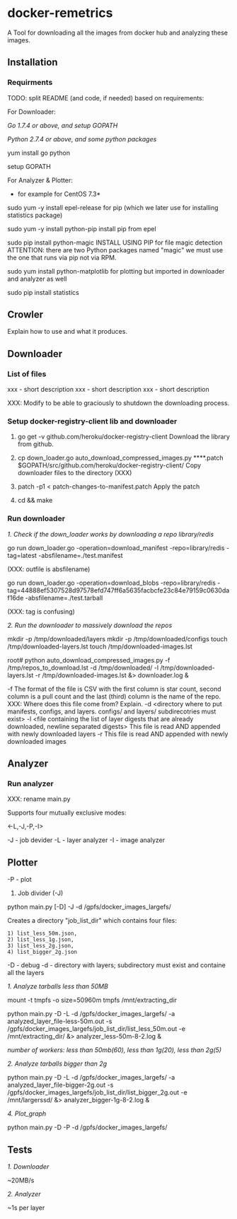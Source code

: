 # docker-remetrics
A Tool for downloading all the images from docker hub and analyzing these images.

## Installation
### Requirments 

TODO: split README (and code, if needed) based on requirements:

For Downloader:

*Go 1.7.4 or above, and setup GOPATH*

*Python 2.7.4 or above, and some python packages*

yum install go python

setup GOPATH

For Analyzer & Plotter:

* for example for CentOS 7.3*

sudo yum -y install epel-release
	for pip (which we later use for installing statistics package)

sudo yum -y install python-pip
	install pip from epel

sudo pip install python-magic
	INSTALL USING PIP
	for file magic detection
	ATTENTION: there are two Python packages named "magic" we must
	use the one that runs via pip not via RPM.

sudo yum install python-matplotlib
	for plotting but imported in downloader and analyzer as well


sudo pip install statistics

## Crowler

Explain how to use and what it produces.

## Downloader

### List of files

xxx - short description
xxx - short description
xxx - short description

XXX: Modify to be able to graciously to shutdown the downloading process.

### Setup docker-registry-client lib and downloader

1. go get -v github.com/heroku/docker-registry-client
	Download the library from github.

2. cp down_loader.go auto_download_compressed_images.py ****.patch $GOPATH/src/github.com/heroku/docker-registry-client/
	Copy downloader files to the directory (XXX)
	
3. patch -p1 < patch-changes-to-manifest.patch
	Apply the patch

4.  cd && make


### Run downloader
*1. Check if the down_loader works by downloading a repo library/redis*

go run down_loader.go -operation=download_manifest -repo=library/redis -tag=latest -absfilename=./test.manifest

(XXX: outfile is absfilename)


go run down_loader.go -operation=download_blobs -repo=library/redis 
-tag=44888ef5307528d97578efd747ff6a5635facbcfe23c84e79159c0630daf16de  -absfilename=./test.tarball

(XXX: tag is confusing)

*2. Run the downloader to massively download the repos*

mkdir -p /tmp/downloaded/layers
mkdir -p /tmp/downloaded/configs
touch  /tmp/downloaded-layers.lst
touch  /tmp/downloaded-images.lst

root# python auto_download_compressed_images.py
	-f /tmp/repos_to_download.lst
	-d /tmp/downloaded/
	-l /tmp/downloaded-layers.lst 
	-r /tmp/downloaded-images.lst &> downloader.log &

-f <file containing the list of repositories to download>
	The format of the file is CSV with the first column is star count, second column
	is a pull count and the last (third) column is the name of the repo.
	XXX: Where does this file come from? Explain.
-d <directory where to put manifests, configs, and layers. configs/ and layers/ subdirecotries must exist>
-l <file containing the list of layer digests that are already downloaded, newline separated digests>
	This file is read AND appended with newly downloaded layers
-r <file containing the list of repositories that are already downloaded>
	This file is read AND appended with newly downloaded images

## Analyzer

### Run analyzer

XXX: rename main.py

Supports four mutually exclusive modes:

<-L,-J,-P,-I>

-J - job devider
-L - layer analyzer
-I - image analyzer

## Plotter 

-P - plot

1. Job divider (-J)

python main.py [-D] -J -d /gpfs/docker_images_largefs/

Creates a directory "job_list_dir" which contains 
four files:

	1) list_less_50m.json,
	2) list_less_1g.json,
	3) list_less_2g.json,
	4) list_bigger_2g.json

-D - debug
-d - directory with layers; <layers> subdirectory must exist and containe all the layers



*1. Analyze tarballs less than 50MB*

mount -t tmpfs -o size=50960m tmpfs /mnt/extracting_dir

python main.py -D -L -d /gpfs/docker_images_largefs/ -a analyzed_layer_file-less-50m.out -s /gpfs/docker_images_largefs/job_list_dir/list_less_50m.out  -e /mnt/extracting_dir/ &> analyzer_less-50m-8-2.log &

*number of workers: less than 50mb(60), less than 1g(20), less than 2g(5)*

*2. Analyze tarballs bigger than 2g*

python main.py -D -L -d /gpfs/docker_images_largefs/ -a analyzed_layer_file-bigger-2g.out -s /gpfs/docker_images_largefs/job_list_dir/list_bigger_2g.out  -e /mnt/largerssd/ &> analyzer_bigger-1g-8-2.log &


*4. Plot_graph*

python main.py -D -P -d /gpfs/docker_images_largefs/

## Tests

*1. Downloader*

~20MB/s

*2. Analyzer*

~1s per layer
